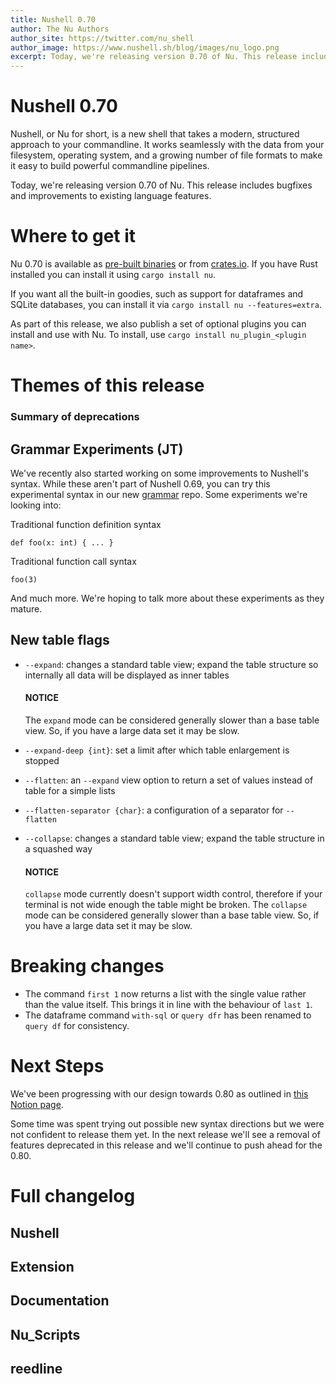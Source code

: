 ```yaml
---
title: Nushell 0.70
author: The Nu Authors
author_site: https://twitter.com/nu_shell
author_image: https://www.nushell.sh/blog/images/nu_logo.png
excerpt: Today, we're releasing version 0.70 of Nu. This release includes bugfixes and improvements to existing languages.
---
```


# Nushell 0.70

Nushell, or Nu for short, is a new shell that takes a modern, structured approach to your commandline. It works seamlessly with the data from your filesystem, operating system, and a growing number of file formats to make it easy to build powerful commandline pipelines.

Today, we're releasing version 0.70 of Nu. This release includes bugfixes and improvements to existing language features.
<!-- more -->

# Where to get it

Nu 0.70 is available as [pre-built binaries](https://github.com/nushell/nushell/releases/tag/0.70.0) or from [crates.io](https://crates.io/crates/nu). If you have Rust installed you can install it using `cargo install nu`.

If you want all the built-in goodies, such as support for dataframes and SQLite databases, you can install it via `cargo install nu --features=extra`.

As part of this release, we also publish a set of optional plugins you can install and use with Nu. To install, use `cargo install nu_plugin_<plugin name>`.

# Themes of this release


### Summary of deprecations



## Grammar Experiments (JT)

We've recently also started working on some improvements to Nushell's syntax. While these aren't part of Nushell 0.69, you can try this experimental syntax in our new [grammar](https://github.com/nushell/grammar) repo. Some experiments we're looking into:

Traditional function definition syntax
```
def foo(x: int) { ... }
```

Traditional function call syntax
```
foo(3)
```

And much more. We're hoping to talk more about these experiments as they mature.

## New table flags

 -  `--expand`: changes a standard table view; expand the table structure so internally all data will be displayed as inner tables
    
    #### **NOTICE**
    The `expand` mode can be considered generally slower than a base table view.
    So, if you have a large data set it may be slow.
    
 -  `--expand-deep {int}`: set a limit after which table enlargement is stopped
 -  `--flatten`: an `--expand` view option to return a set of values instead of table for a simple lists
 -  `--flatten-separator {char}`: a configuration of a separator for `--flatten`
 -  `--collapse`: changes a standard table view; expand the table structure in a squashed way
    
    #### **NOTICE**
    `collapse` mode currently doesn't support width control, therefore if your terminal is not wide enough the table might be broken.
    The `collapse` mode can be considered generally slower than a base table view.
    So, if you have a large data set it may be slow.


# Breaking changes

- The command `first 1` now returns a list with the single value rather than the value itself. This brings it in line with the behaviour of `last 1`.
- The dataframe command `with-sql` or `query dfr` has been renamed to `query df` for consistency.

# Next Steps

We've been progressing with our design towards 0.80 as outlined in [this Notion page](https://kubouch.notion.site/4db276462ba24704919edb4cc4b86be7?v=10506505557f4f7b9a65155128c04250).

Some time was spent trying out possible new syntax directions but we were not confident to release them yet. In the next release we'll see a removal of features deprecated in this release and we'll continue to push ahead for the 0.80.

# Full changelog

## Nushell


## Extension


## Documentation


## Nu_Scripts

## reedline

